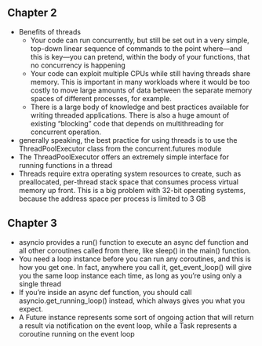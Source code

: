 
## Chapter 2
- Benefits of threads
    - Your code can run concurrently, but still be set out in a very simple, top-down linear sequence of commands to the point where—and this is key—you can pretend, within the body of your functions, that no concurrency is happening
    - Your code can exploit multiple CPUs while still having threads share memory. This is important in many workloads where it would be too costly to move large amounts of data between the separate memory spaces of different processes, for example.
    - There is a large body of knowledge and best practices available for writing threaded applications. There is also a huge amount of existing “blocking” code that depends on multithreading for concurrent operation.
- generally speaking, the best practice for using threads is to use the ThreadPoolExecutor class from the concurrent.futures module
- The ThreadPoolExecutor offers an extremely simple interface for running functions in a thread
- Threads require extra operating system resources to create, such as preallocated, per-thread stack space that consumes process virtual memory up front. This is a big problem with 32-bit operating systems, because the address space per process is limited to 3 GB

## Chapter 3
- asyncio provides a run() function to execute an async def function and all other coroutines called from there, like sleep() in the main() function.
- You need a loop instance before you can run any coroutines, and this is how you get one. In fact, anywhere you call it, get_event_loop() will give you the same loop instance each time, as long as you’re using only a single thread
- If you’re inside an async def function, you should call asyncio.get_running_loop() instead, which always gives you what you expect.
- A Future instance represents some sort of ongoing action that will return a result via notification on the event loop, while a Task represents a coroutine running on the event loop